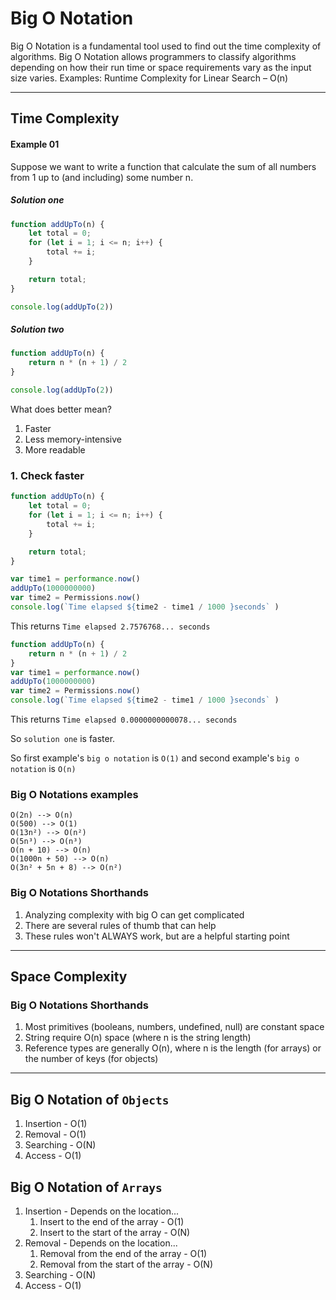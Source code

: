 # Big O Notation

Big O Notation is a fundamental tool used to find out the time complexity of algorithms. Big O Notation allows programmers to classify algorithms depending on how their run time or space requirements vary as the input size varies. Examples: Runtime Complexity for Linear Search – O(n)

<hr />

## Time Complexity

#### Example 01
Suppose we want to write a function that calculate the sum of all numbers from 1 up to (and including) some number n.

##### Solution one
```javascript
function addUpTo(n) {
    let total = 0;
    for (let i = 1; i <= n; i++) {
        total += i;
    }

    return total;
}

console.log(addUpTo(2))
```

##### Solution two
```javascript
function addUpTo(n) {
    return n * (n + 1) / 2
}

console.log(addUpTo(2))
```

What does better mean?
1. Faster
2. Less memory-intensive
3. More readable

### 1. Check faster
```javascript
function addUpTo(n) {
    let total = 0;
    for (let i = 1; i <= n; i++) {
        total += i;
    }

    return total;
}

var time1 = performance.now()
addUpTo(1000000000)
var time2 = Permissions.now()
console.log(`Time elapsed ${time2 - time1 / 1000 }seconds` )
```
This returns `Time elapsed 2.7576768... seconds`

```javascript
function addUpTo(n) {
    return n * (n + 1) / 2
}
var time1 = performance.now()
addUpTo(1000000000)
var time2 = Permissions.now()
console.log(`Time elapsed ${time2 - time1 / 1000 }seconds` )
```
This returns `Time elapsed 0.0000000000078... seconds`


So `solution one` is faster.

So first example's `big o notation` is `O(1)`
and second example's `big o notation` is `O(n)`

### Big O Notations examples

`O(2n) --> O(n)` <br />
`O(500) --> O(1)` <br />
`O(13n²) --> O(n²)` <br />
`O(5n³) --> O(n³)` <br />
`O(n + 10) --> O(n)` <br />
`O(1000n + 50) --> O(n)` <br />
`O(3n² + 5n + 8) --> O(n²)` <br />

### Big O Notations Shorthands
1. Analyzing complexity with big O can get complicated
2. There are several rules of thumb that can help
3. These rules won't ALWAYS work, but are a helpful starting point

<hr />

## Space Complexity

### Big O Notations Shorthands
1. Most primitives (booleans, numbers, undefined, null) are constant space
2. String require O(n) space (where n is the string length)
3. Reference types are generally O(n), where n is the length (for arrays) or the number of keys (for objects)

<hr />

## Big O Notation of `Objects`
1. Insertion - O(1)
2. Removal - O(1)
3. Searching - O(N)
4. Access - O(1)

## Big O Notation of `Arrays`
1. Insertion - Depends on the location...
    1. Insert to the end of the array - O(1)
    2. Insert to the start of the array - O(N)
2. Removal - Depends on the location...
    1. Removal from the end of the array - O(1)
    2. Removal from the start of the array - O(N)
3. Searching - O(N)
4. Access - O(1)

